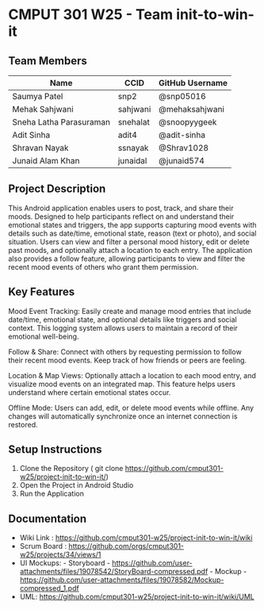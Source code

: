 # CMPUT 301 W25 - Team init-to-win-it

## Team Members

| Name                               | CCID    | GitHub Username   |
| ---------------------------------- | ------- | ----------------- |
| Saumya Patel                       | snp2    | @snp05016         |
| Mehak Sahjwani                     | sahjwani| @mehaksahjwani    |
| Sneha Latha Parasuraman            | snehalat| @snoopyygeek      |
| Adit Sinha                         | adit4   | @adit-sinha       |
| Shravan Nayak                      | ssnayak | @Shrav1028        |
| Junaid Alam Khan                   | junaidal| @junaid574        |

## Project Description

This Android application enables users to post, track, and share their moods. Designed to help participants reflect on and understand their emotional states and triggers, the app supports capturing mood events with details such as date/time, emotional state, reason (text or photo), and social situation. Users can view and filter a personal mood history, edit or delete past moods, and optionally attach a location to each entry. The application also provides a follow feature, allowing participants to view and filter the recent mood events of others who grant them permission. 

## Key Features

Mood Event Tracking: Easily create and manage mood entries that include date/time, emotional state, and optional details like triggers and social context. This logging system allows users to maintain a record of their emotional well-being.

Follow & Share: Connect with others by requesting permission to follow their recent mood events. Keep track of how friends or peers are feeling. 

Location & Map Views: Optionally attach a location to each mood entry, and visualize mood events on an integrated map. This feature helps users understand where certain emotional states occur.

Offline Mode: Users can add, edit, or delete mood events while offline. Any changes will automatically synchronize once an internet connection is restored.

## Setup Instructions

1. Clone the Repository ( git clone https://github.com/cmput301-w25/project-init-to-win-it/)
2. Open the Project in Android Studio
3. Run the Application

## Documentation

- Wiki Link : https://github.com/cmput301-w25/project-init-to-win-it/wiki
- Scrum Board : https://github.com/orgs/cmput301-w25/projects/34/views/1
- UI Mockups:
        - Storyboard - https://github.com/user-attachments/files/19078542/StoryBoard-compressed.pdf
        - Mockup - https://github.com/user-attachments/files/19078582/Mockup-compressed_1.pdf
- UML: https://github.com/cmput301-w25/project-init-to-win-it/wiki/UML
